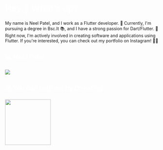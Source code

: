  <h1 align="left" style="color:white;" >Hey 👋 What's up?</h1>

###

<p align="left">My name is Neel Patel, and I work as a Flutter developer. 🚀 Currently, I'm pursuing a degree in Bsc.It 📚, and I have a strong passion for Dart/Flutter. 💙 Right now, I'm actively involved in creating software and applications using Flutter. If you're interested, you can check out my portfolio on Instagram! 📱👀</p>

###

<h2 align="left" style="color:white;" >💻 Neel Patel </h2>

###

<div align="left">
  <a href="#">
    <img src="https://skillicons.dev/icons?i=dart,flutter,firebase,photoshop,figma,vscode,androidstudio,git,github&theme=dark" />
  </a>
 
</div>


###


<h2 align="left" style="color:white;" >💰 You can help me by Donating</h2>
<a href="https://www.buymeacoffee.com/patelneel9x?new=1"><img src="https://cdn.buymeacoffee.com/buttons/v2/default-yellow.png" width="150" /></a>






 






  
 
